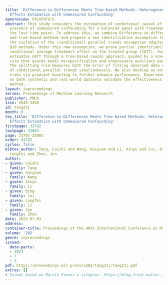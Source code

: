 ```yaml
---
title: 'Difference-in-Differences Meets Tree-based Methods: Heterogeneous Treatment
  Effects Estimation with Unmeasured Confounding'
openreview: FdCeFHTXrS
abstract: This study considers the estimation of conditional causal effects in the
  presence of unmeasured confounding for a balanced panel with treatment imposed at
  the last time point. To address this, we combine Difference-in-differences (DiD)
  and tree-based methods and propose a new identification assumption that allows for
  the violation of the (conditional) parallel trends assumption adopted by most existing
  DiD methods. Under this new assumption, we prove partial identifiability of the
  conditional average treatment effect on the treated group (CATT). Our proposed method
  estimates CATT through a tree-based causal approach, guided by a novel splitting
  rule that avoids model misspecification and unnecessary auxiliary parameter estimation.
  The splitting rule measures both the error of fitting observed data and the violation
  of conditional parallel trends simultaneously. We also develop an ensemble of multiple
  trees via gradient boosting to further enhance performance. Experimental results
  on both synthetic and real-world datasets validate the effectiveness of our proposed
  method.
layout: inproceedings
series: Proceedings of Machine Learning Research
publisher: PMLR
issn: 2640-3498
id: tang23j
month: 0
tex_title: 'Difference-in-Differences Meets Tree-based Methods: Heterogeneous Treatment
  Effects Estimation with Unmeasured Confounding'
firstpage: 33792
lastpage: 33803
page: 33792-33803
order: 33792
cycles: false
bibtex_author: Tang, Caizhi and Wang, Huiyuan and Li, Xinyu and Cui, Qing and Li,
  Longfei and Zhou, Jun
author:
- given: Caizhi
  family: Tang
- given: Huiyuan
  family: Wang
- given: Xinyu
  family: Li
- given: Qing
  family: Cui
- given: Longfei
  family: Li
- given: Jun
  family: Zhou
date: 2023-07-03
address: 
container-title: Proceedings of the 40th International Conference on Machine Learning
volume: '202'
genre: inproceedings
issued:
  date-parts:
  - 2023
  - 7
  - 3
pdf: https://proceedings.mlr.press/v202/tang23j/tang23j.pdf
extras: []
# Format based on Martin Fenner's citeproc: https://blog.front-matter.io/posts/citeproc-yaml-for-bibliographies/
---
```

